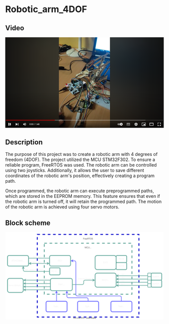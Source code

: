 # Robotic_arm_4DOF

## Video
<a href="https://www.youtube.com/watch?v=iODTWuAJiZA" target="_blank">![Watch the video](https://github.com/ArtemHW/images/blob/main/robotic_arm_video_screen.png)</a>
## Description
The purpose of this project was to create a robotic arm with 4 degrees of freedom (4DOF). The project utilized the MCU STM32F302. To ensure a reliable program, FreeRTOS was used. The robotic arm can be controlled using two joysticks. Additionally, it allows the user to save different coordinates of the robotic arm's position, effectively creating a program path.

Once programmed, the robotic arm can execute preprogrammed paths, which are stored in the EEPROM memory. This feature ensures that even if the robotic arm is turned off, it will retain the programmed path. The motion of the robotic arm is achieved using four servo motors.
## Block scheme
![App Screenshot](https://github.com/ArtemHW/images/blob/main/robotic_arm.svg)

